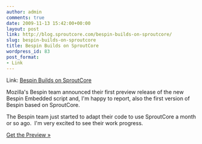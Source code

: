 ```yaml
---
author: admin
comments: true
date: 2009-11-13 15:42:00+00:00
layout: post
link: http://blog.sproutcore.com/bespin-builds-on-sproutcore/
slug: bespin-builds-on-sproutcore
title: Bespin Builds on SproutCore
wordpress_id: 83
post_format:
- Link
---
```


Link: [Bespin Builds on SproutCore](http://mozillalabs.com/bespin/2009/11/13/bespin-embedded-first-preview-release/)

		

Mozilla's Bespin team announced their first preview release of the new Bespin Embedded script and, I'm happy to report, also the first version of Bespin based on SproutCore.




The Bespin team just started to adapt their code to use SproutCore a month or so ago.  I'm very excited to see their work progress.




[Get the Preview »](http://mozillalabs.com/bespin/2009/11/13/bespin-embedded-first-preview-release/)
